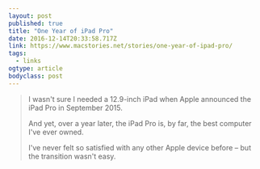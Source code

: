 ```yaml
---
layout: post 
published: true 
title: "One Year of iPad Pro" 
date: 2016-12-14T20:33:58.717Z 
link: https://www.macstories.net/stories/one-year-of-ipad-pro/ 
tags:
  - links
ogtype: article 
bodyclass: post 
---
```


> I wasn't sure I needed a 12.9-inch iPad when Apple announced the iPad Pro in September 2015. 
> 
> And yet, over a year later, the iPad Pro is, by far, the best computer I've ever owned. 
> 
> I've never felt so satisfied with any other Apple device before – but the transition wasn't easy.
